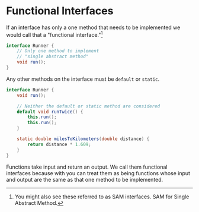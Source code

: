 # Functional Interfaces

If an interface has only a one method that needs to be implemented we would call that a "functional interface."[^SAM]

```java
interface Runner {
    // Only one method to implement
    // "single abstract method"
    void run();
}
```


Any other methods on the interface must be `default` or `static`.

```java
interface Runner {
    void run();

    // Neither the default or static method are considered
    default void runTwice() {
        this.run();
        this.run();
    }

    static double milesToKilometers(double distance) {
        return distance * 1.609;
    }
}
```

Functions take input and return an output. We call them functional interfaces because with you can treat them as being functions whose input and output are the same as that one method to be implemented.


[^SAM]: You might also see these referred to as SAM interfaces. SAM for Single Abstract Method.